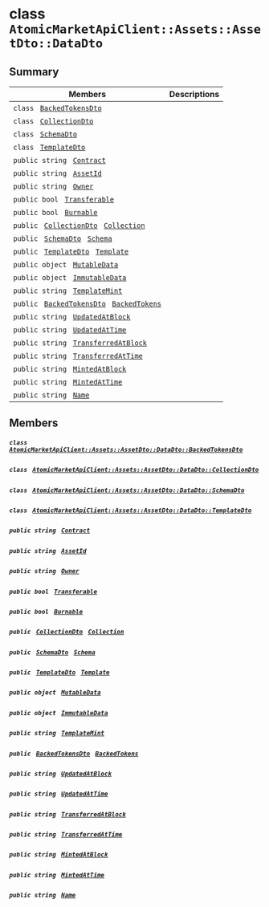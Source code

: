 # class `AtomicMarketApiClient::Assets::AssetDto::DataDto` 

## Summary

 Members                                | Descriptions                                
----------------------------------------|---------------------------------------------
`class ` [`BackedTokensDto`](.github/workflows/documentation/md/AtomicMarketApiClient--Assets--AssetDto--DataDto--BackedTokensDto.md#class_atomic_market_api_client_1_1_assets_1_1_asset_dto_1_1_data_dto_1_1_backed_tokens_dto)        | 
`class ` [`CollectionDto`](.github/workflows/documentation/md/AtomicMarketApiClient--Assets--AssetDto--DataDto--CollectionDto.md#class_atomic_market_api_client_1_1_assets_1_1_asset_dto_1_1_data_dto_1_1_collection_dto)        | 
`class ` [`SchemaDto`](.github/workflows/documentation/md/AtomicMarketApiClient--Assets--AssetDto--DataDto--SchemaDto.md#class_atomic_market_api_client_1_1_assets_1_1_asset_dto_1_1_data_dto_1_1_schema_dto)        | 
`class ` [`TemplateDto`](.github/workflows/documentation/md/AtomicMarketApiClient--Assets--AssetDto--DataDto--TemplateDto.md#class_atomic_market_api_client_1_1_assets_1_1_asset_dto_1_1_data_dto_1_1_template_dto)        | 
`public string ` [`Contract`](#class_atomic_market_api_client_1_1_assets_1_1_asset_dto_1_1_data_dto_1a9b4baf8484b98d89513d7776a8877d0e) | 
`public string ` [`AssetId`](#class_atomic_market_api_client_1_1_assets_1_1_asset_dto_1_1_data_dto_1a0066ff0d119e607c3ec5491c7aac86ff) | 
`public string ` [`Owner`](#class_atomic_market_api_client_1_1_assets_1_1_asset_dto_1_1_data_dto_1a2bb39ac02455d05833c5f88b6ddc87ee) | 
`public bool ` [`Transferable`](#class_atomic_market_api_client_1_1_assets_1_1_asset_dto_1_1_data_dto_1ab0a2025837cfad369c22e114d1c93d42) | 
`public bool ` [`Burnable`](#class_atomic_market_api_client_1_1_assets_1_1_asset_dto_1_1_data_dto_1a50c30f69b54db362be32720d5cc433bd) | 
`public ` [`CollectionDto`](.github/workflows/documentation/md/AtomicMarketApiClient--Assets--AssetDto--DataDto--CollectionDto.md#class_atomic_market_api_client_1_1_assets_1_1_asset_dto_1_1_data_dto_1_1_collection_dto)` ` [`Collection`](#class_atomic_market_api_client_1_1_assets_1_1_asset_dto_1_1_data_dto_1ac6d9b0c1cef1d8ad020fa9b6fc1c3319) | 
`public ` [`SchemaDto`](.github/workflows/documentation/md/AtomicMarketApiClient--Assets--AssetDto--DataDto--SchemaDto.md#class_atomic_market_api_client_1_1_assets_1_1_asset_dto_1_1_data_dto_1_1_schema_dto)` ` [`Schema`](#class_atomic_market_api_client_1_1_assets_1_1_asset_dto_1_1_data_dto_1ad93c55d7b2a8254b86543bda80750a31) | 
`public ` [`TemplateDto`](.github/workflows/documentation/md/AtomicMarketApiClient--Assets--AssetDto--DataDto--TemplateDto.md#class_atomic_market_api_client_1_1_assets_1_1_asset_dto_1_1_data_dto_1_1_template_dto)` ` [`Template`](#class_atomic_market_api_client_1_1_assets_1_1_asset_dto_1_1_data_dto_1a8d65cc2a5ff793ff3eb7a51b7d72e43f) | 
`public object ` [`MutableData`](#class_atomic_market_api_client_1_1_assets_1_1_asset_dto_1_1_data_dto_1a517f1227ead52951840392f73f535a52) | 
`public object ` [`ImmutableData`](#class_atomic_market_api_client_1_1_assets_1_1_asset_dto_1_1_data_dto_1a9fed56023309e1abafab5d3a66612ffd) | 
`public string ` [`TemplateMint`](#class_atomic_market_api_client_1_1_assets_1_1_asset_dto_1_1_data_dto_1a82c766587c3554c5c8b1b16e2cf29799) | 
`public ` [`BackedTokensDto`](.github/workflows/documentation/md/AtomicMarketApiClient--Assets--AssetDto--DataDto--BackedTokensDto.md#class_atomic_market_api_client_1_1_assets_1_1_asset_dto_1_1_data_dto_1_1_backed_tokens_dto)` ` [`BackedTokens`](#class_atomic_market_api_client_1_1_assets_1_1_asset_dto_1_1_data_dto_1ace4511d1490d9905e3f19026c18dbc96) | 
`public string ` [`UpdatedAtBlock`](#class_atomic_market_api_client_1_1_assets_1_1_asset_dto_1_1_data_dto_1a6bb57b5afa05403c9d9c39296178c9ef) | 
`public string ` [`UpdatedAtTime`](#class_atomic_market_api_client_1_1_assets_1_1_asset_dto_1_1_data_dto_1a72262f869452135882a475b6636de902) | 
`public string ` [`TransferredAtBlock`](#class_atomic_market_api_client_1_1_assets_1_1_asset_dto_1_1_data_dto_1ab2e154e0d51a36f9dd001bd6ccda4571) | 
`public string ` [`TransferredAtTime`](#class_atomic_market_api_client_1_1_assets_1_1_asset_dto_1_1_data_dto_1abaf0a7b245b0a4891c81c278b57898b7) | 
`public string ` [`MintedAtBlock`](#class_atomic_market_api_client_1_1_assets_1_1_asset_dto_1_1_data_dto_1aece51bb353a548fed2f074df53cc3dc2) | 
`public string ` [`MintedAtTime`](#class_atomic_market_api_client_1_1_assets_1_1_asset_dto_1_1_data_dto_1a02bd8923fc7b1802cd28ec5286c14d0e) | 
`public string ` [`Name`](#class_atomic_market_api_client_1_1_assets_1_1_asset_dto_1_1_data_dto_1a7ee9065718e6628dc7791b756fa6c0f9) | 

## Members

##### `class ` [`AtomicMarketApiClient::Assets::AssetDto::DataDto::BackedTokensDto`](.github/workflows/documentation/md/AtomicMarketApiClient--Assets--AssetDto--DataDto--BackedTokensDto.md#class_atomic_market_api_client_1_1_assets_1_1_asset_dto_1_1_data_dto_1_1_backed_tokens_dto) 

##### `class ` [`AtomicMarketApiClient::Assets::AssetDto::DataDto::CollectionDto`](.github/workflows/documentation/md/AtomicMarketApiClient--Assets--AssetDto--DataDto--CollectionDto.md#class_atomic_market_api_client_1_1_assets_1_1_asset_dto_1_1_data_dto_1_1_collection_dto) 

##### `class ` [`AtomicMarketApiClient::Assets::AssetDto::DataDto::SchemaDto`](.github/workflows/documentation/md/AtomicMarketApiClient--Assets--AssetDto--DataDto--SchemaDto.md#class_atomic_market_api_client_1_1_assets_1_1_asset_dto_1_1_data_dto_1_1_schema_dto) 

##### `class ` [`AtomicMarketApiClient::Assets::AssetDto::DataDto::TemplateDto`](.github/workflows/documentation/md/AtomicMarketApiClient--Assets--AssetDto--DataDto--TemplateDto.md#class_atomic_market_api_client_1_1_assets_1_1_asset_dto_1_1_data_dto_1_1_template_dto) 

##### `public string ` [`Contract`](#class_atomic_market_api_client_1_1_assets_1_1_asset_dto_1_1_data_dto_1a9b4baf8484b98d89513d7776a8877d0e) 

##### `public string ` [`AssetId`](#class_atomic_market_api_client_1_1_assets_1_1_asset_dto_1_1_data_dto_1a0066ff0d119e607c3ec5491c7aac86ff) 

##### `public string ` [`Owner`](#class_atomic_market_api_client_1_1_assets_1_1_asset_dto_1_1_data_dto_1a2bb39ac02455d05833c5f88b6ddc87ee) 

##### `public bool ` [`Transferable`](#class_atomic_market_api_client_1_1_assets_1_1_asset_dto_1_1_data_dto_1ab0a2025837cfad369c22e114d1c93d42) 

##### `public bool ` [`Burnable`](#class_atomic_market_api_client_1_1_assets_1_1_asset_dto_1_1_data_dto_1a50c30f69b54db362be32720d5cc433bd) 

##### `public ` [`CollectionDto`](.github/workflows/documentation/md/AtomicMarketApiClient--Assets--AssetDto--DataDto--CollectionDto.md#class_atomic_market_api_client_1_1_assets_1_1_asset_dto_1_1_data_dto_1_1_collection_dto)` ` [`Collection`](#class_atomic_market_api_client_1_1_assets_1_1_asset_dto_1_1_data_dto_1ac6d9b0c1cef1d8ad020fa9b6fc1c3319) 

##### `public ` [`SchemaDto`](.github/workflows/documentation/md/AtomicMarketApiClient--Assets--AssetDto--DataDto--SchemaDto.md#class_atomic_market_api_client_1_1_assets_1_1_asset_dto_1_1_data_dto_1_1_schema_dto)` ` [`Schema`](#class_atomic_market_api_client_1_1_assets_1_1_asset_dto_1_1_data_dto_1ad93c55d7b2a8254b86543bda80750a31) 

##### `public ` [`TemplateDto`](.github/workflows/documentation/md/AtomicMarketApiClient--Assets--AssetDto--DataDto--TemplateDto.md#class_atomic_market_api_client_1_1_assets_1_1_asset_dto_1_1_data_dto_1_1_template_dto)` ` [`Template`](#class_atomic_market_api_client_1_1_assets_1_1_asset_dto_1_1_data_dto_1a8d65cc2a5ff793ff3eb7a51b7d72e43f) 

##### `public object ` [`MutableData`](#class_atomic_market_api_client_1_1_assets_1_1_asset_dto_1_1_data_dto_1a517f1227ead52951840392f73f535a52) 

##### `public object ` [`ImmutableData`](#class_atomic_market_api_client_1_1_assets_1_1_asset_dto_1_1_data_dto_1a9fed56023309e1abafab5d3a66612ffd) 

##### `public string ` [`TemplateMint`](#class_atomic_market_api_client_1_1_assets_1_1_asset_dto_1_1_data_dto_1a82c766587c3554c5c8b1b16e2cf29799) 

##### `public ` [`BackedTokensDto`](.github/workflows/documentation/md/AtomicMarketApiClient--Assets--AssetDto--DataDto--BackedTokensDto.md#class_atomic_market_api_client_1_1_assets_1_1_asset_dto_1_1_data_dto_1_1_backed_tokens_dto)` ` [`BackedTokens`](#class_atomic_market_api_client_1_1_assets_1_1_asset_dto_1_1_data_dto_1ace4511d1490d9905e3f19026c18dbc96) 

##### `public string ` [`UpdatedAtBlock`](#class_atomic_market_api_client_1_1_assets_1_1_asset_dto_1_1_data_dto_1a6bb57b5afa05403c9d9c39296178c9ef) 

##### `public string ` [`UpdatedAtTime`](#class_atomic_market_api_client_1_1_assets_1_1_asset_dto_1_1_data_dto_1a72262f869452135882a475b6636de902) 

##### `public string ` [`TransferredAtBlock`](#class_atomic_market_api_client_1_1_assets_1_1_asset_dto_1_1_data_dto_1ab2e154e0d51a36f9dd001bd6ccda4571) 

##### `public string ` [`TransferredAtTime`](#class_atomic_market_api_client_1_1_assets_1_1_asset_dto_1_1_data_dto_1abaf0a7b245b0a4891c81c278b57898b7) 

##### `public string ` [`MintedAtBlock`](#class_atomic_market_api_client_1_1_assets_1_1_asset_dto_1_1_data_dto_1aece51bb353a548fed2f074df53cc3dc2) 

##### `public string ` [`MintedAtTime`](#class_atomic_market_api_client_1_1_assets_1_1_asset_dto_1_1_data_dto_1a02bd8923fc7b1802cd28ec5286c14d0e) 

##### `public string ` [`Name`](#class_atomic_market_api_client_1_1_assets_1_1_asset_dto_1_1_data_dto_1a7ee9065718e6628dc7791b756fa6c0f9) 

